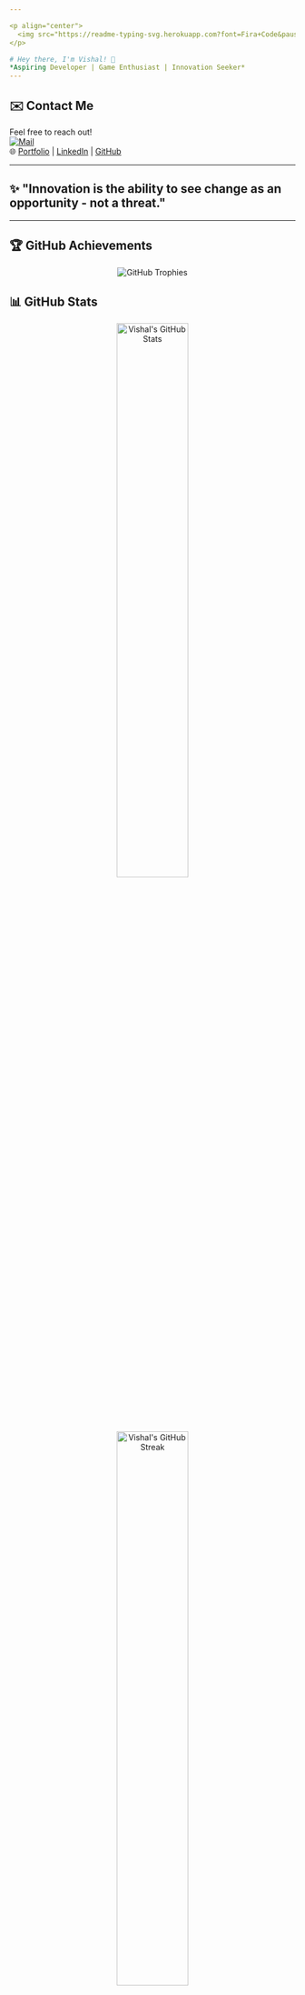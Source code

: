 ```yaml
---

<p align="center">
  <img src="https://readme-typing-svg.herokuapp.com?font=Fira+Code&pause=1000&color=F7F7F7&center=true&vCenter=true&width=435&lines=Welcome+to+My+GitHub+Profile!;I'm+a+Tech+Explorer+and+Developer!;Always+learning+something+new!" alt="Typing SVG" />
</p>

# Hey there, I'm Vishal! 👋  
*Aspiring Developer | Game Enthusiast | Innovation Seeker*  
---
```


## ✉️ Contact Me  
Feel free to reach out!  
[![Mail](https://img.shields.io/badge/Email-vishal.ai23@stellamaryscoe.edu.in-informational?style=for-the-badge&logo=Gmail)](mailto:vishal.ai23@stellamaryscoe.edu.in)  
🌐 [Portfolio](https://vishal-46.github.io/Vishal-Portfolio/) | [LinkedIn](https://www.linkedin.com/in/vishaln24) | [GitHub](https://github.com/Vishal-46)  

---

## ✨ "Innovation is the ability to see change as an opportunity - not a threat."  
---

## 🏆 GitHub Achievements  
<p align="center">
  <img src="https://github-profile-trophy.vercel.app/?username=vishal-46&theme=monokai&no-frame=false&no-bg=false&margin-w=4" alt="GitHub Trophies" />
</p>

## 📊 GitHub Stats
<div align="center">
  <img src="https://github-readme-stats.vercel.app/api?username=vishal-46&show_icons=true&theme=radical" alt="Vishal's GitHub Stats" width="50%" />
  <img src="https://streak-stats.demolab.com?user=vishal-46&theme=radical" alt="Vishal's GitHub Streak" width="50%" />
</div>

---

## 🚀 Skills & Technologies  
### Languages, Tools & Technologies
<p align="center">
  <a href="https://docs.microsoft.com/en-us/dotnet/csharp/" target="_blank" rel="noreferrer"><img src="https://raw.githubusercontent.com/danielcranney/readme-generator/main/public/icons/skills/csharp-colored.svg" width="36" height="36" alt="C#" title="C#" /></a>
  <a href="https://www.w3.org/TR/html52/" target="_blank" rel="noreferrer"><img src="https://raw.githubusercontent.com/danielcranney/readme-generator/main/public/icons/skills/html5-colored.svg" width="36" height="36" alt="HTML5" title="HTML5" /></a>
  <a href="https://www.w3.org/Style/CSS/" target="_blank" rel="noreferrer"><img src="https://raw.githubusercontent.com/danielcranney/readme-generator/main/public/icons/skills/css3-colored.svg" width="36" height="36" alt="CSS3" title="CSS3" /></a>
  <a href="https://www.docker.com/" target="_blank" rel="noreferrer"><img src="https://raw.githubusercontent.com/danielcranney/readme-generator/main/public/icons/skills/docker-colored.svg" width="36" height="36" alt="Docker" title="Docker" /></a>
  <a href="https://www.mysql.com/" target="_blank" rel="noreferrer"><img src="https://raw.githubusercontent.com/danielcranney/readme-generator/main/public/icons/skills/mysql-colored.svg" width="36" height="36" alt="MySQL" title="MySQL" /></a>
  <a href="https://www.python.org/" target="_blank" rel="noreferrer"><img src="https://raw.githubusercontent.com/danielcranney/readme-generator/main/public/icons/skills/python-colored.svg" width="36" height="36" alt="Python" title="Python" /></a>
  <a href="https://developer.mozilla.org/en-US/docs/Web/JavaScript" target="_blank" rel="noreferrer"><img src="https://raw.githubusercontent.com/danielcranney/readme-generator/main/public/icons/skills/javascript-colored.svg" width="36" height="36" alt="JavaScript" title="JavaScript" /></a>
  <a href="https://www.blender.org/" target="_blank" rel="noreferrer"><img src="https://raw.githubusercontent.com/danielcranney/readme-generator/main/public/icons/skills/blender-colored.svg" width="36" height="36" alt="Blender" title="Blender" /></a>
</p>

---

## 🌟 About Me
I'm an aspiring developer passionate about creating innovative solutions and immersive experiences through technology. Currently studying at Stella Maris College of Engineering, I am focused on mastering game development, 3D modeling, and web technologies. My goal is to leverage my skills in C#, Python, and Unity to build engaging games and applications that inspire others.

---

## 📈 Current Projects
Here are some of the exciting projects I am currently working on:

- **Game Development**: Designing an interactive game using Unity, focusing on gameplay mechanics and user experience.
- **Web Applications**: Building a dynamic web application using HTML, CSS, and JavaScript to enhance my front-end development skills.
- **3D Modeling**: Creating 3D assets for my game using Blender, learning the intricacies of modeling and texturing.

---

## 🌐 Connect with Me 🤝
I love connecting with fellow developers and learning from their experiences. Feel free to reach out to me on [LinkedIn](https://www.linkedin.com/in/vishaln24) or [GitHub](https://github.com/Vishal-46).

---

## 🎉 Fun Fact  
I’m a huge fan of **Minecraft**! It inspires my creativity and passion for game development. I love exploring different game mechanics and storytelling through my projects.

<p align="center">
  <img src="https://media.giphy.com/media/3oEduIT6dW9cBH5ZQc/giphy.gif?cid=790b7611pl4q93t1232s9tzperhsjfpq1w9lcwmdbe3ni4la&ep=v1_gifs_search&rid=giphy.gif&ct=g" width="300" height="300" alt="Minecraft GIF" />
</p>

---

## 🖥️ Dev Environment
<div align="center">
  <img src="https://img.shields.io/badge/OS-Windows-blue?style=for-the-badge&logo=windows" alt="Windows">
  <img src="https://img.shields.io/badge/OS-Linux-blue?style=for-the-badge&logo=linux" alt="Linux">

  <img src="https://img.shields.io/badge/Editor-Visual%20Studio%20Code-blue?style=for-the-badge&logo=visual-studio-code&logoColor=white" alt="VS Code">
  <img src="https://img.shields.io/badge/Editor-IntelliJ%20IDEA-blue?style=for-the-badge&logo=intellij-idea&logoColor=white" alt="IntelliJ IDEA">
  <img src="https://img.shields.io/badge/Editor-PyCharm-blue?style=for-the-badge&logo=pycharm&logoColor=white" alt="PyCharm">
  <img src="https://img.shields.io/badge/Editor-Sublime%20Text-blue?style=for-the-badge&logo=sublime-text&logoColor=white" alt="Sublime Text">

  <img src="https://img.shields.io/badge/Tools-GitHub-blue?style=for-the-badge&logo=github" alt="GitHub">
  <img src="https://img.shields.io/badge/Tools-Docker-blue?style=for-the-badge&logo=docker" alt="Docker">
  <img src="https://img.shields.io/badge/Tools-Jupyter-blue?style=for-the-badge&logo=jupyter&logoColor=white" alt="Jupyter">
  <img src="https://img.shields.io/badge/Tools-Git-blue?style=for-the-badge&logo=git&logoColor=white" alt="Git">
  <img src="https://img.shields.io/badge/Tools-Figma-blue?style=for-the-badge&logo=figma&logoColor=white" alt="Figma">
</div>


---

## 📈 Activity Graph
<p align="center">
  <img src="https://github-readme-activity-graph.cyclic.app/graph?username=vishal-46&theme=rogue" alt="Vishal's GitHub Activity Graph" />
</p>

<p align="center">
  <img src="https://quotes-github-readme.vercel.app/api?type=horizontal&theme=radical" alt="Inspiring Quote" />
</p>
